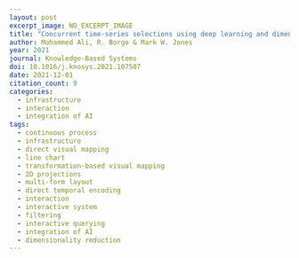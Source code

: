 ```yaml
---
layout: post
excerpt_image: NO_EXCERPT_IMAGE
title: "Concurrent time-series selections using deep learning and dimension reduction"
author: Mohammed Ali, R. Borgo & Mark W. Jones
year: 2021
journal: Knowledge-Based Systems
doi: 10.1016/j.knosys.2021.107507
date: 2021-12-01
citation_count: 9
categories:
  - infrastructure
  - interaction
  - integration of AI
tags:
  - continuous process
  - infrastructure
  - direct visual mapping
  - line chart
  - transformation-based visual mapping
  - 2D projections
  - multi-form layout
  - direct temporal encoding
  - interaction
  - interactive system
  - filtering
  - interactive querying
  - integration of AI
  - dimensionality reduction
---
```

